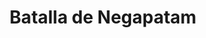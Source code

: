 ﻿---
title: "Batalla de Negapatam"
permalink: periodes_612.html
layout: periode
dataInici: 1782-07-06
sidebar: periodes
pares:
  - 609:
    title: "India"
    dataInici: "(1778)"
    dataFi: "(1783)"

fills:
jocsPrincipals:
jocsEscenaris:
jocsEpoca:
  - title: "Suffren aux Indes"
    bggId: 23735
    escenari: "Nagapattinam"
    dataInici: 
    dataFi: 

jocsEpocaEscenaris:
---
